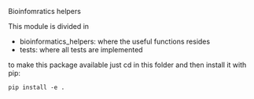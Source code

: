 Bioinfomratics helpers

This module is divided in

* bioinformatics_helpers: where the useful functions resides
* tests: where all tests are implemented

to make this package available just cd in this folder and then install it with pip:

    pip install -e .